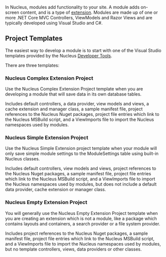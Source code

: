 In Nucleus, modules add functionality to your site.  A module adds on-screen content, and is a type of [extension](/develop-extensions/). Modules 
are made up of one or more .NET Core MVC Controllers, ViewModels and Razor Views and are typically developed using Visual Studio and C#.

## Project Templates
The easiest way to develop a module is to start with one of the Visual Studio templates provided by the Nucleus [Developer Tools](/downloads).  

There are three templates:

### Nucleus Complex Extension Project
Use the Nucleus Complex Extension Project template when you are developing a module that will save data in its own database tables.

Includes default controllers, a data provider, view models and views, a cache extension and manager class, a sample manifest file, project references to the Nucleus Nuget packages, 
project file entries which link to the Nucleus MSBuild script, and a ViewImports file to import the Nucleus namespaces used by modules.  

### Nucleus Simple Extension Project
Use the Nucleus Simple Extension project template when your module will only save simple module settings to the ModuleSettings table 
using built-in Nucleus classes.

Includes default controllers, view models and views, project references to the Nucleus Nuget packages, a sample manifest file, project file entries which link to the Nucleus 
MSBuild script, and a ViewImports file to import the Nucleus namespaces used by modules, but does not include a default data provider, cache extension or manager class.  

### Nucleus Empty Extension Project
You will generally use the Nucleus Empty Extension Project template when you are creating an extension which is not a module, like 
a package which contains layouts and containers, a search provider or a file system provider.

Includes project references to the Nucleus Nuget packages, a sample manifest file, project file entries which link to the Nucleus MSBuild script, and a ViewImports 
file to import the Nucleus namespaces used by modules, but no template controllers, views, data providers or other classes.  







